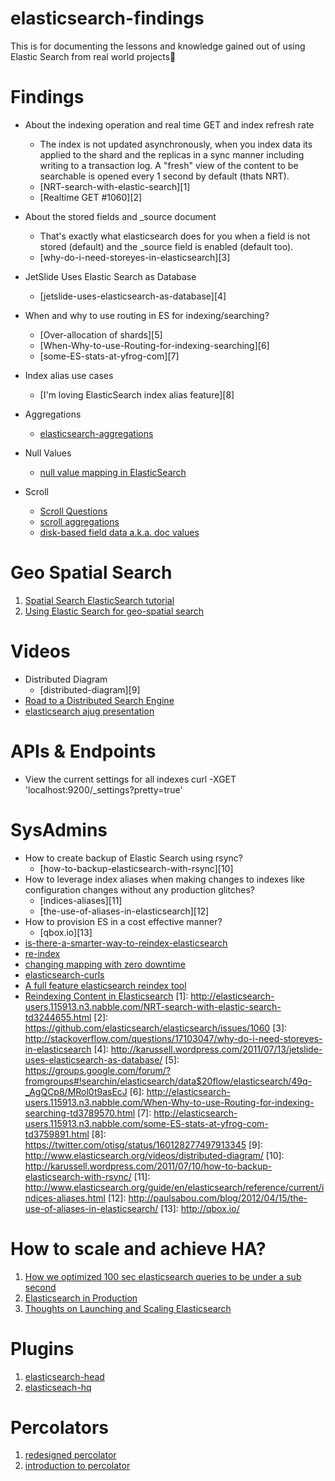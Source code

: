 elasticsearch-findings
======================

This is for documenting the lessons and knowledge gained out of using Elastic Search from real world projects

Findings
======================

- About the indexing operation and real time GET and index refresh rate
  - The index is not updated asynchronously, when you index data its applied to the shard and the replicas in a sync manner including writing to a transaction log. A "fresh" view of the content to be searchable is opened every 1 second by default (thats NRT).
  - [NRT-search-with-elastic-search][1]
  - [Realtime GET #1060][2]
  
- About the stored fields and _source document
  - That's exactly what elasticsearch does for you when a field is not stored (default) and the _source field is enabled (default too). 
  - [why-do-i-need-storeyes-in-elasticsearch][3] 

- JetSlide Uses Elastic Search as Database
  - [jetslide-uses-elasticsearch-as-database][4]

- When and why to use routing in ES for indexing/searching?
  - [Over-allocation of shards][5]
  - [When-Why-to-use-Routing-for-indexing-searching][6]
  - [some-ES-stats-at-yfrog-com][7]

- Index alias use cases
  - [I'm loving ElasticSearch index alias feature][8]

- Aggregations
  - [elasticsearch-aggregations](http://blog.qbox.io/elasticsearch-aggregations)
- Null Values
  - [null value mapping in ElasticSearch](http://stackoverflow.com/questions/22796103/null-value-mapping-in-elasticsearch)
- Scroll
  - [Scroll Questions](http://elasticsearch-users.115913.n3.nabble.com/Scroll-Questions-td4057887.html)
  - [scroll aggregations](http://elasticsearch-users.115913.n3.nabble.com/scroll-aggregations-td4056708.html)
  - [disk-based field data a.k.a. doc values](http://www.elasticsearch.org/blog/disk-based-field-data-a-k-a-doc-values/)


Geo Spatial Search
======
1. [Spatial Search ElasticSearch tutorial](http://www.elasticsearchtutorial.com/spatial-search-tutorial.html)
2. [Using Elastic Search for geo-spatial search](http://www.jillesvangurp.com/2013/03/20/using-elastic-search-for-geo-spatial-search/)

Videos
======================
- Distributed Diagram
  - [distributed-diagram][9]
- [Road to a Distributed Search Engine](http://www.elasticsearch.cn/videos/2011/08/09/road-to-a-distributed-searchengine-berlinbuzzwords.html)
- [elasticsearch ajug presentation](http://www.elastichq.org/blog/elasticsearch-ajug-presentation/)

APIs & Endpoints
=====================
- View the current settings for all indexes
curl -XGET 'localhost:9200/_settings?pretty=true'

SysAdmins
=====================
- How to create backup of Elastic Search using rsync?
  - [how-to-backup-elasticsearch-with-rsync][10]
- How to leverage index aliases when making changes to indexes like configuration changes without any production glitches?
  - [indices-aliases][11]
  - [the-use-of-aliases-in-elasticsearch][12]
- How to provision ES in a cost effective manner?
  - [qbox.io][13]
- [is-there-a-smarter-way-to-reindex-elasticsearch](http://stackoverflow.com/questions/13851044/is-there-a-smarter-way-to-reindex-elasticsearch)
- [re-index](http://www.elasticsearch.org/guide/en/elasticsearch/guide/current/reindex.html)
- [changing mapping with zero downtime](http://www.elasticsearch.org/blog/changing-mapping-with-zero-downtime/)
- [elasticsearch-curls](http://davektech.wordpress.com/2014/10/17/elasticsearch-curls-2/)
- [A full feature elasticsearch reindex tool](https://github.com/garbin/elasticsearch-reindex)
- [Reindexing Content in Elasticsearch](http://blog.florian-hopf.de/2013/11/reindexing-content-in-elasticsearch.html)
[1]: http://elasticsearch-users.115913.n3.nabble.com/NRT-search-with-elastic-search-td3244655.html
[2]: https://github.com/elasticsearch/elasticsearch/issues/1060
[3]: http://stackoverflow.com/questions/17103047/why-do-i-need-storeyes-in-elasticsearch
[4]: http://karussell.wordpress.com/2011/07/13/jetslide-uses-elasticsearch-as-database/
[5]: https://groups.google.com/forum/?fromgroups#!searchin/elasticsearch/data$20flow/elasticsearch/49q-_AgQCp8/MRol0t9asEcJ
[6]: http://elasticsearch-users.115913.n3.nabble.com/When-Why-to-use-Routing-for-indexing-searching-td3789570.html
[7]: http://elasticsearch-users.115913.n3.nabble.com/some-ES-stats-at-yfrog-com-td3759891.html
[8]: https://twitter.com/otisg/status/160128277497913345
[9]: http://www.elasticsearch.org/videos/distributed-diagram/
[10]: http://karussell.wordpress.com/2011/07/10/how-to-backup-elasticsearch-with-rsync/
[11]: http://www.elasticsearch.org/guide/en/elasticsearch/reference/current/indices-aliases.html
[12]: http://paulsabou.com/blog/2012/04/15/the-use-of-aliases-in-elasticsearch/
[13]: http://qbox.io/

How to scale and achieve HA?
============================
1. [How we optimized 100 sec elasticsearch queries to be under a sub second](https://abhishek376.wordpress.com/2014/11/24/how-we-optimized-100-sec-elasticsearch-queries-to-be-under-a-sub-second/)
2. [Elasticsearch in Production](https://www.found.no/foundation/elasticsearch-in-production/)
3. [Thoughts on Launching and Scaling Elasticsearch](http://blog.qbox.io/launching-and-scaling-elasticsearch)

Plugins
=============
1. [elasticsearch-head](http://mobz.github.io/elasticsearch-head/)
2. [elasticseach-hq]()

Percolators
=============
1. [redesigned percolator](http://www.elasticsearch.org/blog/percolator-redesign-blog-post/)
2. [introduction to percolator](http://blog.qbox.io/elasticsesarch-percolator)
